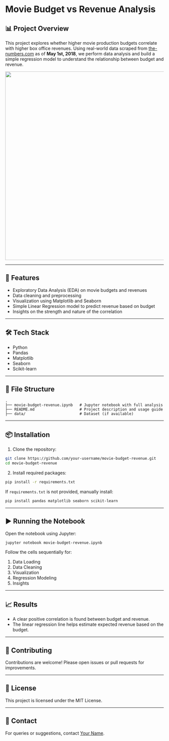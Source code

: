 # Movie Budget vs Revenue Analysis

## 📊 Project Overview

This project explores whether higher movie production budgets correlate with higher box office revenues. Using real-world data scraped from [the-numbers.com](https://www.the-numbers.com/movie/budgets) as of **May 1st, 2018**, we perform data analysis and build a simple regression model to understand the relationship between budget and revenue.

<img src="https://i.imgur.com/kq7hrEh.png" width="600"/>

---

## 🚀 Features

- Exploratory Data Analysis (EDA) on movie budgets and revenues
- Data cleaning and preprocessing
- Visualization using Matplotlib and Seaborn
- Simple Linear Regression model to predict revenue based on budget
- Insights on the strength and nature of the correlation

---

## 🛠️ Tech Stack

- Python
- Pandas
- Matplotlib
- Seaborn
- Scikit-learn

---

## 📂 File Structure

```
.
├── movie-budget-revenue.ipynb   # Jupyter notebook with full analysis
├── README.md                    # Project description and usage guide
├── data/                        # Dataset (if available)
```

---

## 📦 Installation

1. Clone the repository:

```bash
git clone https://github.com/your-username/movie-budget-revenue.git
cd movie-budget-revenue
```

2. Install required packages:

```bash
pip install -r requirements.txt
```

If `requirements.txt` is not provided, manually install:

```bash
pip install pandas matplotlib seaborn scikit-learn
```

---

## ▶️ Running the Notebook

Open the notebook using Jupyter:

```bash
jupyter notebook movie-budget-revenue.ipynb
```

Follow the cells sequentially for:

1. Data Loading
2. Data Cleaning
3. Visualization
4. Regression Modeling
5. Insights

---

## 📈 Results

- A clear positive correlation is found between budget and revenue.
- The linear regression line helps estimate expected revenue based on the budget.

---

## 🤝 Contributing

Contributions are welcome! Please open issues or pull requests for improvements.

---

## 📜 License

This project is licensed under the MIT License.

---

## 📧 Contact

For queries or suggestions, contact [Your Name](mailto:your.email@example.com).
